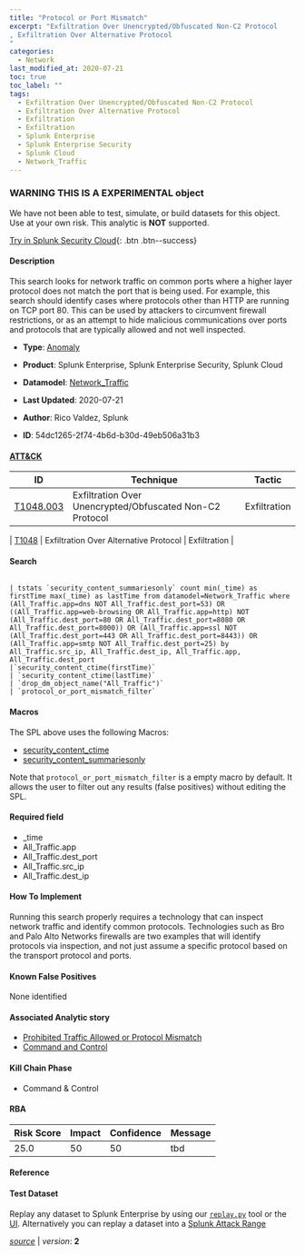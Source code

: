 ```yaml
---
title: "Protocol or Port Mismatch"
excerpt: "Exfiltration Over Unencrypted/Obfuscated Non-C2 Protocol
, Exfiltration Over Alternative Protocol
"
categories:
  - Network
last_modified_at: 2020-07-21
toc: true
toc_label: ""
tags:
  - Exfiltration Over Unencrypted/Obfuscated Non-C2 Protocol
  - Exfiltration Over Alternative Protocol
  - Exfiltration
  - Exfiltration
  - Splunk Enterprise
  - Splunk Enterprise Security
  - Splunk Cloud
  - Network_Traffic
---
```


###  WARNING THIS IS A EXPERIMENTAL object
We have not been able to test, simulate, or build datasets for this object. Use at your own risk. This analytic is **NOT** supported.


[Try in Splunk Security Cloud](https://www.splunk.com/en_splunk_app_enrichmentus/cyber-security.html){: .btn .btn--success}

#### Description

This search looks for network traffic on common ports where a higher layer protocol does not match the port that is being used. For example, this search should identify cases where protocols other than HTTP are running on TCP port 80. This can be used by attackers to circumvent firewall restrictions, or as an attempt to hide malicious communications over ports and protocols that are typically allowed and not well inspected.

- **Type**: [Anomaly](https://github.com/splunk/security_content/wiki/object-Analytic-Types)
- **Product**: Splunk Enterprise, Splunk Enterprise Security, Splunk Cloud
- **Datamodel**: [Network_Traffic](https://docs.splunk.com/Documentation/CIM/latest/User/NetworkTraffic)

- **Last Updated**: 2020-07-21
- **Author**: Rico Valdez, Splunk
- **ID**: 54dc1265-2f74-4b6d-b30d-49eb506a31b3


#### [ATT&CK](https://attack.mitre.org/)

| ID             | Technique        |  Tactic             |
| -------------- | ---------------- |-------------------- |
| [T1048.003](https://attack.mitre.org/techniques/T1048/003/) | Exfiltration Over Unencrypted/Obfuscated Non-C2 Protocol | Exfiltration |

| [T1048](https://attack.mitre.org/techniques/T1048/) | Exfiltration Over Alternative Protocol | Exfiltration |

#### Search

```

| tstats `security_content_summariesonly` count min(_time) as firstTime max(_time) as lastTime from datamodel=Network_Traffic where (All_Traffic.app=dns NOT All_Traffic.dest_port=53) OR ((All_Traffic.app=web-browsing OR All_Traffic.app=http) NOT (All_Traffic.dest_port=80 OR All_Traffic.dest_port=8080 OR All_Traffic.dest_port=8000)) OR (All_Traffic.app=ssl NOT (All_Traffic.dest_port=443 OR All_Traffic.dest_port=8443)) OR (All_Traffic.app=smtp NOT All_Traffic.dest_port=25) by All_Traffic.src_ip, All_Traffic.dest_ip, All_Traffic.app, All_Traffic.dest_port 
|`security_content_ctime(firstTime)` 
| `security_content_ctime(lastTime)` 
| `drop_dm_object_name("All_Traffic")` 
| `protocol_or_port_mismatch_filter`
```

#### Macros
The SPL above uses the following Macros:
* [security_content_ctime](https://github.com/splunk/security_content/blob/develop/macros/security_content_ctime.yml)
* [security_content_summariesonly](https://github.com/splunk/security_content/blob/develop/macros/security_content_summariesonly.yml)

Note that `protocol_or_port_mismatch_filter` is a empty macro by default. It allows the user to filter out any results (false positives) without editing the SPL.

#### Required field
* _time
* All_Traffic.app
* All_Traffic.dest_port
* All_Traffic.src_ip
* All_Traffic.dest_ip


#### How To Implement
Running this search properly requires a technology that can inspect network traffic and identify common protocols. Technologies such as Bro and Palo Alto Networks firewalls are two examples that will identify protocols via inspection, and not just assume a specific protocol based on the transport protocol and ports.

#### Known False Positives
None identified

#### Associated Analytic story
* [Prohibited Traffic Allowed or Protocol Mismatch](/stories/prohibited_traffic_allowed_or_protocol_mismatch)
* [Command and Control](/stories/command_and_control)


#### Kill Chain Phase
* Command & Control



#### RBA

| Risk Score  | Impact      | Confidence   | Message      |
| ----------- | ----------- |--------------|--------------|
| 25.0 | 50 | 50 | tbd |




#### Reference


#### Test Dataset
Replay any dataset to Splunk Enterprise by using our [`replay.py`](https://github.com/splunk/attack_data#using-replaypy) tool or the [UI](https://github.com/splunk/attack_data#using-ui).
Alternatively you can replay a dataset into a [Splunk Attack Range](https://github.com/splunk/attack_range#replay-dumps-into-attack-range-splunk-server)



[*source*](https://github.com/splunk/security_content/tree/develop/detections/experimental/network/protocol_or_port_mismatch.yml) \| *version*: **2**